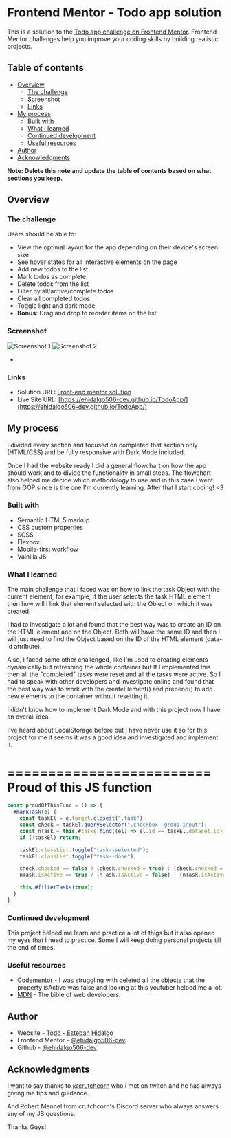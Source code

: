 # Frontend Mentor - Todo app solution

This is a solution to the [Todo app challenge on Frontend Mentor](https://www.frontendmentor.io/challenges/todo-app-Su1_KokOW). Frontend Mentor challenges help you improve your coding skills by building realistic projects.

## Table of contents

- [Overview](#overview)
  - [The challenge](#the-challenge)
  - [Screenshot](#screenshot)
  - [Links](#links)
- [My process](#my-process)
  - [Built with](#built-with)
  - [What I learned](#what-i-learned)
  - [Continued development](#continued-development)
  - [Useful resources](#useful-resources)
- [Author](#author)
- [Acknowledgments](#acknowledgments)

**Note: Delete this note and update the table of contents based on what sections you keep.**

## Overview

### The challenge

Users should be able to:

- View the optimal layout for the app depending on their device's screen size
- See hover states for all interactive elements on the page
- Add new todos to the list
- Mark todos as complete
- Delete todos from the list
- Filter by all/active/complete todos
- Clear all completed todos
- Toggle light and dark mode
- **Bonus**: Drag and drop to reorder items on the list

### Screenshot

![Screenshot 1](./screenshot.jpg)
![Screenshot 2](./screenshot2.jpg)

-

### Links

- Solution URL: [Front-end mentor solution](https://www.frontendmentor.io/challenges/todo-app-Su1_KokOW/hub/mobile-first-design-scss-vainillajs-html-css-Bdg8tddPE)
- Live Site URL: [https://ehidalgo506-dev.github.io/TodoApp/](https://ehidalgo506-dev.github.io/TodoApp/)

## My process

I divided every section and focused on completed that section only (HTML/CSS) and be fully responsive with Dark Mode included.

Once I had the website ready I did a general flowchart on how the app should work and to divide the functionality in small steps. The flowchart also helped me decide which methodology to use and in this case I went from OOP since is the one I'm currently learning. After that I start coding! <3

### Built with

- Semantic HTML5 markup
- CSS custom properties
- SCSS
- Flexbox
- Mobile-first workflow
- Vainilla JS

### What I learned

The main challenge that I faced was on how to link the task Object with the current element, for example, if the user selects the task HTML element then how will I link that element selected with the Object on which it was created.

I had to investigate a lot and found that the best way was to create an ID on the HTML element and on the Object. Both will have the same ID and then I will just need to find the Object based on the ID of the HTML element (data-id attribute).

Also, I faced some other challenged, like I'm used to creating elements dynamically but refreshing the whole container but If I implemented this then all the "completed" tasks were reset and all the tasks were active. So I had to speak with other developers and investigate online and found that the best way was to work with the createElement() and prepend() to add new elements to the container without resetting it.

I didn't know how to implement Dark Mode and with this project now I have an overall idea.

I've heard about LocalStorage before but I have never use it so for this project for me it seems it was a good idea and investigated and implement it.

=========================
Proud of this JS function
=========================

```js
const proudOfThisFunc = () => {
  #markTask(e) {
    const taskEl = e.target.closest(".task");
    const check = taskEl.querySelector(".checkbox--group-input");
    const nTask = this.#tasks.find((el) => el.id == taskEl.dataset.id);
    if (!taskEl) return;

    taskEl.classList.toggle("task--selected");
    taskEl.classList.toggle("task--done");

    check.checked == false ? (check.checked = true) : (check.checked = false);
    nTask.isActive == true ? (nTask.isActive = false) : (nTask.isActive = true);

    this.#filterTasks(true);
  }
};
```

### Continued development

This project helped me learn and practice a lot of thigs but it also opened my eyes that I need to practice. Some I will keep doing personal projects till the end of times.

### Useful resources

- [Codementor](https://www.youtube.com/watch?v=P69ItyngM-0&t=188s&ab_channel=Codementor) - I was struggling with deleted all the objects that the property isActive was false and looking at this youtuber helped me a lot.
- [MDN](https://developer.mozilla.org/en-US/) - The bible of web developers.

## Author

- Website - [Todo - Esteban Hidalgo](https://www.your-site.com)
- Frontend Mentor - [@ehidalgo506-dev](https://www.frontendmentor.io/profile/@ehidalgo506-dev)
- Github - [@ehidalgo506-dev](https://github.com/ehidalgo506-dev)

## Acknowledgments

I want to say thanks to [@crutchcorn](https://www.twitch.tv/crutchcorn) who I met on twitch and he has always giving me tips and guidance.

And Robert Mennel from crutchcorn's Discord server who always answers any of my JS questions.

Thanks Guys!
